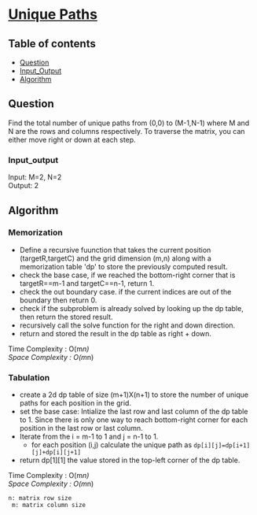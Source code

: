 # [Unique Paths](https://www.codingninjas.com/codestudio/problems/unique-paths_8230802?challengeSlug=striver-sde-challenge&leftPanelTab=1)

## Table of contents

- [Question](#question)
- [Input_Output](#input_output)
- [Algorithm](#algorithm)

## Question
Find the total number of unique paths from (0,0) to (M-1,N-1) where M and N are the rows and columns respectively. To traverse the matrix, you can either move right or down at each step.

### Input_output
Input: M=2, N=2 </br>
Output: 2

## Algorithm

### Memorization
- Define a recursive fuunction that takes the current position (targetR,targetC) and the grid dimension (m,n) along with a memorization table 'dp' to store the previously computed result.
- check the base case, if we reached the bottom-right corner that is targetR==m-1 and targetC==n-1, return 1.
- check the out boundary case. if the current indices are out of the boundary then return 0.
- check if the subproblem is already solved by looking up the dp table, then return the stored result.
- recursively call the solve function for the right and down direction.
- return and stored the result in the dp table as right + down.

Time Complexity : O(m*n) </br>
Space Complexity : O(m*n)

### Tabulation
- create a 2d dp table of size (m+1)X(n+1) to store the number of unique paths for each position in the grid.
- set the base case: Intialize the last row and last column of the dp table to 1. Since there is only one way to reach bottom-right corner for each position in the last row or last column.
- Iterate from the i = m-1 to 1  and j = n-1 to 1.
    - for each position (i,j) calculate the unique path as
    <code>dp[i][j]=dp[i+1][j]+dp[i][j+1]</code>
- return dp[1][1] the value stored in the top-left corner of the dp table.

Time Complexity : O(m*n)</br>
Space Complexity : O(m*n)

<code>n: matrix row size </br>
m: matrix column size </code>
